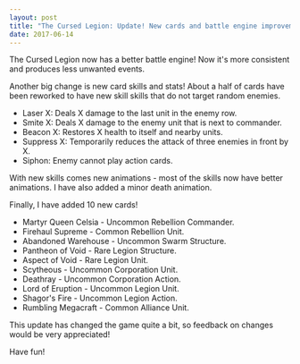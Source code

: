 ```yaml
---
layout: post
title: "The Cursed Legion: Update! New cards and battle engine improvements"
date: 2017-06-14
---
```


The Cursed Legion now has a better battle engine!
Now it's more consistent and produces less unwanted events.

Another big change is new card skills and stats!
About a half of cards have been reworked to have new skill skills that do not target random enemies.

* Laser X: Deals X damage to the last unit in the enemy row.
* Smite X: Deals X damage to the enemy unit that is next to commander.
* Beacon X: Restores X health to itself and nearby units.
* Suppress X: Temporarily reduces the attack of three enemies in front by X.
* Siphon: Enemy cannot play action cards.

With new skills comes new animations - most of the skills now have better animations.
I have also added a minor death animation.

Finally, I have added 10 new cards!

* Martyr Queen Celsia - Uncommon Rebellion Commander.
* Firehaul Supreme - Common Rebellion Unit.
* Abandoned Warehouse - Uncommon Swarm Structure.
* Pantheon of Void - Rare Legion Structure.
* Aspect of Void - Rare Legion Unit.
* Scytheous - Uncommon Corporation Unit.
* Deathray - Uncommon Corporation Action.
* Lord of Eruption - Uncommon Legion Unit.
* Shagor's Fire - Uncommon Legion Action.
* Rumbling Megacraft - Common Alliance Unit.

This update has changed the game quite a bit, so feedback on changes would be very appreciated!

Have fun!
